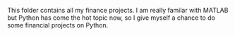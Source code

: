 
This folder contains all my finance projects. I am really familar with MATLAB but Python has come the hot topic now, so I give myself a chance to do some financial projects on Python. 
